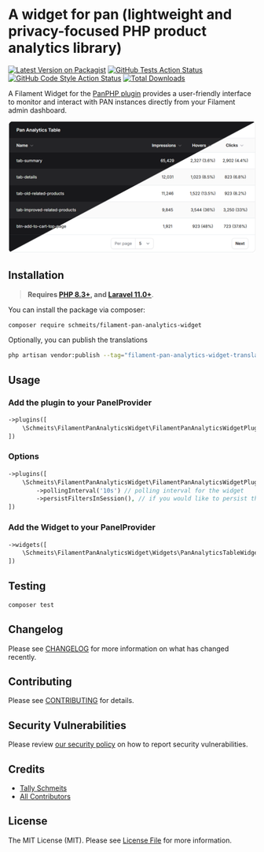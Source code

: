 # A widget for pan (lightweight and privacy-focused PHP product analytics library)

[![Latest Version on Packagist](https://img.shields.io/packagist/v/schmeits/filament-pan-analytics-widget.svg?style=flat-square)](https://packagist.org/packages/schmeits/filament-pan-analytics-widget)
[![GitHub Tests Action Status](https://img.shields.io/github/actions/workflow/status/schmeits/filament-pan-analytics-widget/run-tests.yml?branch=main&label=tests&style=flat-square)](https://github.com/schmeits/filament-pan-analytics-widget/actions?query=workflow%3Arun-tests+branch%3Amain)
[![GitHub Code Style Action Status](https://img.shields.io/github/actions/workflow/status/schmeits/filament-pan-analytics-widget/fix-php-code-styling.yml?branch=main&label=code%20style&style=flat-square)](https://github.com/schmeits/filament-pan-analytics-widget/actions?query=workflow%3A"Fix+PHP+code+styling"+branch%3Amain)
[![Total Downloads](https://img.shields.io/packagist/dt/schmeits/filament-pan-analytics-widget.svg?style=flat-square)](https://packagist.org/packages/schmeits/filament-pan-analytics-widget)

A Filament Widget for the [PanPHP plugin](https://github.com/panphp/pan) provides a user-friendly interface to monitor and interact with PAN instances directly from your Filament admin dashboard.

![example-screenshot.png](https://github.com/schmeits/filament-pan-analytics-widget/raw/main/docs-assets/screenshots/pan-analytics-widget.png)

## Installation

> **Requires [PHP 8.3+](https://php.net/releases/), and [Laravel 11.0+](https://laravel.com)**.

You can install the package via composer:

```bash
composer require schmeits/filament-pan-analytics-widget
```

Optionally, you can publish the translations
```bash
php artisan vendor:publish --tag="filament-pan-analytics-widget-translations"
```

## Usage

### Add the plugin to your PanelProvider
```php
->plugins([
    \Schmeits\FilamentPanAnalyticsWidget\FilamentPanAnalyticsWidgetPlugin::make()
])
```
### Options
```php
->plugins([
    \Schmeits\FilamentPanAnalyticsWidget\FilamentPanAnalyticsWidgetPlugin::make()
        ->pollingInterval('10s') // polling interval for the widget
        ->persistFiltersInSession(), // if you would like to persist the limit filter in the session
])
```

### Add the Widget to your PanelProvider
```php
->widgets([
    \Schmeits\FilamentPanAnalyticsWidget\Widgets\PanAnalyticsTableWidget::class, // <-- add this widget
])
```

## Testing

```bash
composer test
```

## Changelog

Please see [CHANGELOG](CHANGELOG.md) for more information on what has changed recently.

## Contributing

Please see [CONTRIBUTING](.github/CONTRIBUTING.md) for details.

## Security Vulnerabilities

Please review [our security policy](../../security/policy) on how to report security vulnerabilities.

## Credits

- [Tally Schmeits](https://github.com/schmeits)
- [All Contributors](../../contributors)

## License

The MIT License (MIT). Please see [License File](LICENSE.md) for more information.
